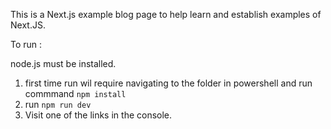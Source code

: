 This is a Next.js example blog page to help learn and establish examples of Next.JS.

To run :

node.js must be installed.

1. first time run wil require navigating to the folder in powershell and run commmand <code>npm install</code>
2. run <code>npm run dev</code>
3. Visit one of the links in the console.